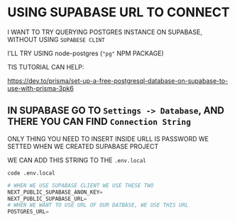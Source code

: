 # USING SUPABASE URL TO CONNECT

I WANT TO TRY QUERYING POSTGRES INSTANCE ON SUPABASE, WITHOUT USING `SUPABESE CLINT`

I'LL TRY USING node-postgres (`"pg"` NPM PACKAGE)

TIS TUTORIAL CAN HELP:

<https://dev.to/prisma/set-up-a-free-postgresql-database-on-supabase-to-use-with-prisma-3pk6>

## IN SUPABASE GO TO `Settings -> Database`, AND THERE YOU CAN FIND `Connection String`

ONLY THING YOU NEED TO INSERT INSIDE URLL IS PASSWORD WE SETTED WHEN WE CREATED SUPABASE PROJECT

WE CAN ADD THIS STRING TO THE `.env.local`

```
code .env.local
```

```py
# WHEN WE USE SUPABASE CLIENT WE USE THESE TWO
NEXT_PUBLIC_SUPABASE_ANON_KEY=
NEXT_PUBLIC_SUPABASE_URL=
# WHEN WE WANT TO USE URL OF OUR DATBASE, WE USE THIS URL
POSTGRES_URL=
```






